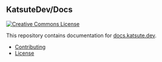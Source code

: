 ## KatsuteDev/Docs

[![Creative Commons License](https://i.creativecommons.org/l/by-nc-sa/4.0/88x31.png)](http://creativecommons.org/licenses/by-nc-sa/4.0/)

This repository contains documentation for [docs.katsute.dev](https://docs.katsute.dev).

 - [Contributing](https://docs.katsute.dev/en/contributing)
 - [License](https://github.com/KatsuteDev/docs.katsute.dev/blob/main/LICENSE)